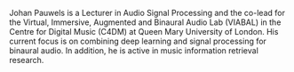 Johan Pauwels is a Lecturer in Audio Signal Processing and the co-lead for the Virtual, Immersive, Augmented and Binaural Audio Lab (VIABAL) in the Centre for Digital Music (C4DM) at Queen Mary University of London. His current focus is on combining deep learning and signal processing for binaural audio. In addition, he is active in music information retrieval research.